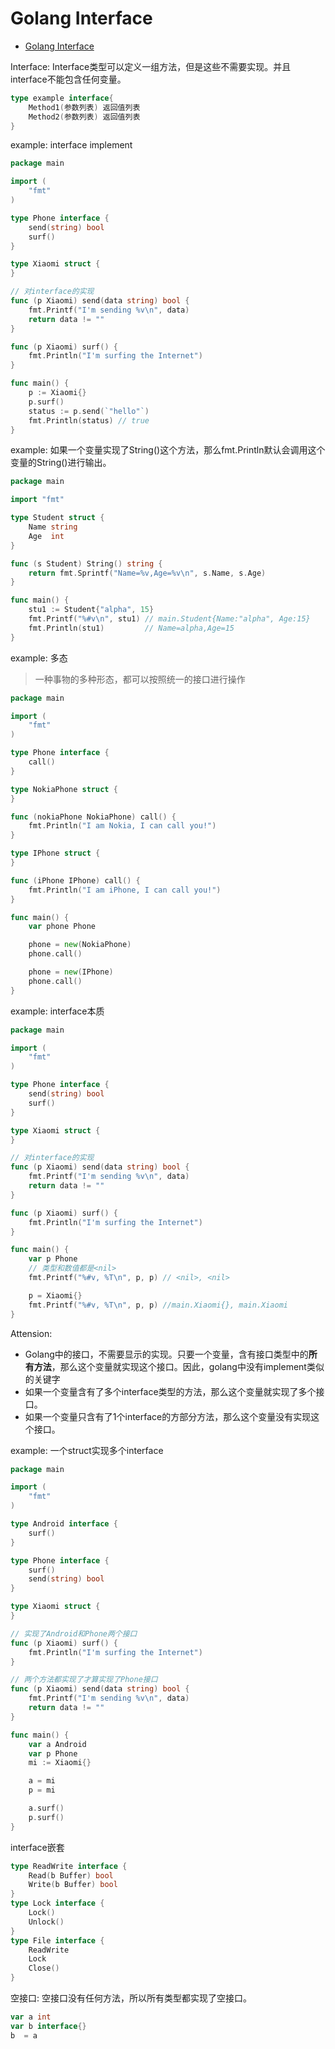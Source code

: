 # Golang Interface

- [Golang Interface](#golang-interface)

Interface: Interface类型可以定义一组方法，但是这些不需要实现。并且interface不能包含任何变量。

```go
type example interface{
    Method1(参数列表) 返回值列表
    Method2(参数列表) 返回值列表
}
```

example: interface implement

```go
package main

import (
	"fmt"
)

type Phone interface {
	send(string) bool
	surf()
}

type Xiaomi struct {
}

// 对interface的实现
func (p Xiaomi) send(data string) bool {
	fmt.Printf("I'm sending %v\n", data)
	return data != ""
}

func (p Xiaomi) surf() {
	fmt.Println("I'm surfing the Internet")
}

func main() {
	p := Xiaomi{}
	p.surf()
	status := p.send(`"hello"`)
	fmt.Println(status) // true
}
```

example: 如果一个变量实现了String()这个方法，那么fmt.Println默认会调用这个变量的String()进行输出。

```go
package main

import "fmt"

type Student struct {
	Name string
	Age  int
}

func (s Student) String() string {
	return fmt.Sprintf("Name=%v,Age=%v\n", s.Name, s.Age)
}

func main() {
	stu1 := Student{"alpha", 15}
	fmt.Printf("%#v\n", stu1) // main.Student{Name:"alpha", Age:15}
	fmt.Println(stu1)         // Name=alpha,Age=15
}
```

example: 多态
> 一种事物的多种形态，都可以按照统一的接口进行操作

```go
package main

import (
	"fmt"
)

type Phone interface {
	call()
}

type NokiaPhone struct {
}

func (nokiaPhone NokiaPhone) call() {
	fmt.Println("I am Nokia, I can call you!")
}

type IPhone struct {
}

func (iPhone IPhone) call() {
	fmt.Println("I am iPhone, I can call you!")
}

func main() {
	var phone Phone

	phone = new(NokiaPhone)
	phone.call()

	phone = new(IPhone)
	phone.call()
}
```

example: interface本质

```go
package main

import (
	"fmt"
)

type Phone interface {
	send(string) bool
	surf()
}

type Xiaomi struct {
}

// 对interface的实现
func (p Xiaomi) send(data string) bool {
	fmt.Printf("I'm sending %v\n", data)
	return data != ""
}

func (p Xiaomi) surf() {
	fmt.Println("I'm surfing the Internet")
}

func main() {
	var p Phone
	// 类型和数值都是<nil>
	fmt.Printf("%#v, %T\n", p, p) // <nil>, <nil>

	p = Xiaomi{}
	fmt.Printf("%#v, %T\n", p, p) //main.Xiaomi{}, main.Xiaomi
}
```

Attension:
- Golang中的接口，不需要显示的实现。只要一个变量，含有接口类型中的**所有方法**，那么这个变量就实现这个接口。因此，golang中没有implement类似的关键字
- 如果一个变量含有了多个interface类型的方法，那么这个变量就实现了多个接口。
- 如果一个变量只含有了1个interface的方部分方法，那么这个变量没有实现这个接口。

example: 一个struct实现多个interface

```go
package main

import (
	"fmt"
)

type Android interface {
	surf()
}

type Phone interface {
	surf()
	send(string) bool
}

type Xiaomi struct {
}

// 实现了Android和Phone两个接口
func (p Xiaomi) surf() {
	fmt.Println("I'm surfing the Internet")
}

// 两个方法都实现了才算实现了Phone接口
func (p Xiaomi) send(data string) bool {
	fmt.Printf("I'm sending %v\n", data)
	return data != ""
}

func main() {
	var a Android
	var p Phone
	mi := Xiaomi{}

	a = mi
	p = mi

	a.surf()
	p.surf()
}
```

interface嵌套

```go
type ReadWrite interface {
	Read(b Buffer) bool
	Write(b Buffer) bool
}
type Lock interface {
	Lock()
	Unlock()
}
type File interface {
	ReadWrite
	Lock
	Close()
}
```

空接口: 空接口没有任何方法，所以所有类型都实现了空接口。

```go
var a int
var b interface{}
b  = a
```


